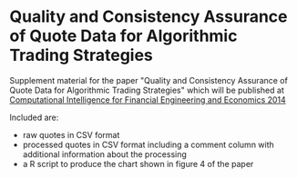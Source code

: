 Quality and Consistency Assurance of Quote Data for Algorithmic Trading Strategies
==================================================================================

Supplement material for the paper "Quality and Consistency Assurance of Quote
Data for Algorithmic Trading Strategies" which will be published at
[Computational Intelligence for Financial Engineering and Economics
2014](http://www.ieee-cifer.org)

Included are:

* raw quotes in CSV format
* processed quotes in CSV format including a comment column with additional
  information about the processing
* a R script to produce the chart shown in figure 4 of the paper
